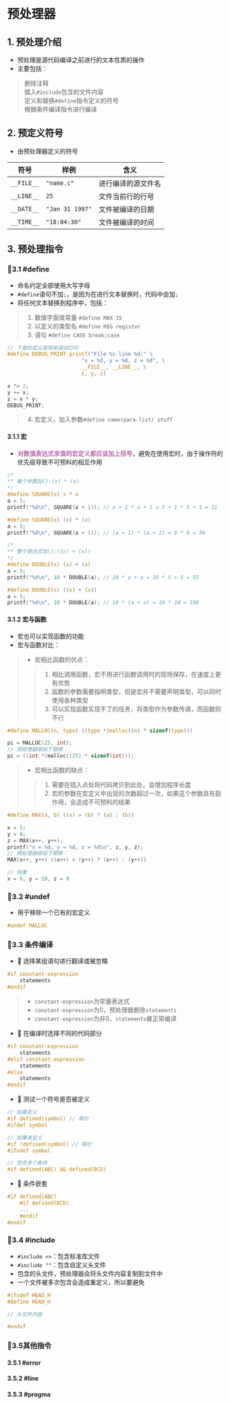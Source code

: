 # 预处理器

## 1. 预处理介绍

- 预处理是源代码编译之前进行的文本性质的操作
- 主要包括：
> 删除注释<br>
> 插入```#include```包含的文件内容<br>
> 定义和替换```#define```指令定义的符号<br>
> 根据条件编译指令进行编译

## 2. 预定义符号

- 由预处理器定义的符号

符号 | 样例 | 含义
--- | --- | ---
```__FILE__``` | ```"name.c"``` | 进行编译的源文件名
```__LINE__``` | ```25``` | 文件当前行的行号
```__DATE__``` | ```"Jan 31 1997"``` | 文件被编译的日期
```__TIME__``` | ```"18:04:30"``` | 文件被编译的时间

## 3. 预处理指令

### 🍉3.1 #define

- 命名约定全部使用大写字母
- ```#define```语句不加```;```，是因为在进行文本替换时，代码中会加```;```
- 将任何文本替换到程序中，包括：
> 1. 数值字面值常量 ```#define MAX 15```
> 2. 以定义的类型名 ```#define REG register```
> 3. 语句 ```#define CASE break;case```

```c
// 下面的定义是用来调试打印
#define DEBUG_PRINT printf("File %s line %d:" \
                        "x = %d, y = %d, z = %d", \
                        __FILE__, __LINE__, \
                        z, y, z)

x *= 2;
y += x;
z = x * y;
DEBUG_PRINT;
```

> 4. 宏定义，加入参数```#define name(para-list) stuff```

#### 3.1.1 宏

- <font color = #B766AD>**对数值表达式求值的宏定义都应该加上括号**</font>，避免在使用宏时，由于操作符的优先级导致不可预料的相互作用

```c
/*
** 每个参数加():(x) * (x)
*/
#define SQUARE(x) x * x
a = 5;
printf("%d\n", SQUARE(a + 1)); // a + 1 * a + 1 = 5 + 1 * 5 + 1 = 11

#define SQUARE(x) (x) * (x)
a = 5;
printf("%d\n", SQUARE(a + 1)); // (a + 1) * (a + 1) = 6 * 6 = 36

/*
** 整个表达式加():((x) + (x))
*/
#define DOUBLE(x) (x) + (x)
a = 5;
printf("%d\n", 10 * DOUBLE(a); // 10 * a + a = 10 * 5 + 5 = 55

#define DOUBLE(x) ((x) + (x))
a = 5;
printf("%d\n", 10 * DOUBLE(a); // 10 * (a + a) = 10 * 10 = 100
```

#### 3.1.2 宏与函数

- 宏也可以实现函数的功能
- 宏与函数对比：
> - 宏相比函数的优点：
> > 1. 相比调用函数，宏不用进行函数调用时的现场保存，在速度上更有优势
> > 2. 函数的参数需要指明类型，但是宏并不需要声明类型，可以同时使用各种类型
> > 3. 可以实现函数实现不了的任务，将类型作为参数传递，而函数则不行

```c
#define MALLOC(n, type) ((type *)malloc((n) * sizeof(type)))

pi = MALLOC(25, int); 
// 预处理器做如下替换：
pi = ((int *)malloc((25) * sizeof(int))); 
```

> - 宏相比函数的缺点：
> > 1. 需要在插入点处将代码拷贝到此处，会增加程序长度
> > 2. 宏的参数在宏定义中出现的次数超过一次，如果这个参数具有副作用，会造成不可预料的结果

```c
#define MAX(a, b) ((a) > (b) ? (a) : (b))

x = 5;
y = 8;
z = MAX(x++, y++);
printf("x = %d, y = %d, z = %d\n", z, y, z);
// 预处理器做如下替换：
MAX(x++, y++) ((x++) > (y++) ? (x++) : (y++))

// 结果
x = 6, y = 10, z = 9
```

### 🍉3.2 #undef

- 用于移除一个已有的宏定义

```c
#undef MALLOC
```

### 🍉3.3 条件编译

- 🔸 选择某组语句进行翻译或被忽略

```c
#if constant-expression
    statements
#endif
```

> - ```constant-expression```为常量表达式
> - ```constant-expression```为0，预处理器删除```statements```
> - ```constant-expression```为非0，```statements```被正常编译

- 🔸 在编译时选择不同的代码部分

```c
#if constant-expression
    statements
#elif constant-expression
    statements
#else
    statements
#endif
```

- 🔸 测试一个符号是否被定义

```c
// 如果定义
#if defined(symbol) // 等价
#ifdef symbol

// 如果未定义
#if !defined(symbol) // 等价
#ifndef symbol

// 包含多个条件
#if defined(ABC) && defined(BCD)
```

- 🔸 条件嵌套

```c
#if defined(ABC)
    #if defined(BCD)
    ...
    #endif
#endif
```

### 🍉3.4 #include

- ```#include <>```：包含标准库文件
- ```#include ""```：包含自定义头文件
- 包含的头文件，预处理器会将头文件内容复制到文件中
- 一个文件被多次包含会造成重定义，所以要避免

```c
#ifndef HEAD_H
#define HEAD_H

// 头文件内容

#endif
```

### 🍉3.5其他指令

#### 3.5.1 #error

#### 3.5.2 #line

#### 3.5.3 #progma
